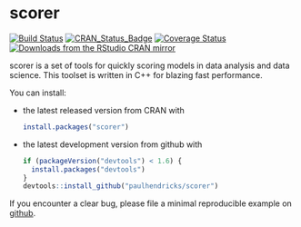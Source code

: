 <!-- README.md is generated from README.Rmd. Please edit that file -->
scorer
======

[![Build Status](https://travis-ci.org/paulhendricks/scorer.png?branch=master)](https://travis-ci.org/paulhendricks/scorer) [![CRAN\_Status\_Badge](http://www.r-pkg.org/badges/version/scorer)](http://cran.r-project.org/package=scorer) [![Coverage Status](https://coveralls.io/repos/paulhendricks/scorer/badge.svg?branch=master&service=github)](https://coveralls.io/github/paulhendricks/scorer?branch=master) [![Downloads from the RStudio CRAN mirror](http://cranlogs.r-pkg.org/badges/scorer)](http://cran.rstudio.com/package=scorer)

scorer is a set of tools for quickly scoring models in data analysis and data science. This toolset is written in C++ for blazing fast performance.

You can install:

-   the latest released version from CRAN with

    ``` r
    install.packages("scorer")
    ```

-   the latest development version from github with

    ``` r
    if (packageVersion("devtools") < 1.6) {
      install.packages("devtools")
    }
    devtools::install_github("paulhendricks/scorer")
    ```

If you encounter a clear bug, please file a minimal reproducible example on [github](https://github.com/paulhendricks/scorer/issues).
